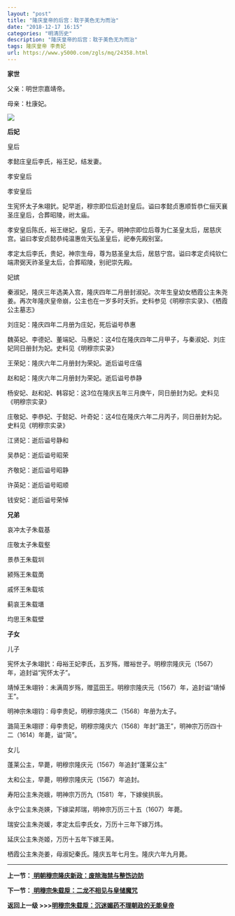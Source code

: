 ```yaml
---
layout: "post"
title: "隆庆皇帝的后宫：耽于美色无为而治"
date: "2018-12-17 16:15"
categories: "明清历史"
description: "隆庆皇帝的后宫：耽于美色无为而治"
tags: 隆庆皇帝 李贵妃
url: https://www.y5000.com/zgls/mq/24358.html
---
```






**家世**

父亲：明世宗嘉靖帝。

母亲：杜康妃。

![](https://img.y5000.com/uploads/allimg/170727/12-1FHF94616195.jpg)

**后妃**

皇后

孝懿庄皇后李氏，裕王妃，结发妻。

孝安皇后

孝安皇后

生宪怀太子朱翊釴。妃早逝，穆宗即位后追封皇后。谥曰孝懿贞惠顺哲恭仁俪天襄圣庄皇后，合葬昭陵，祔太庙。

孝安皇后陈氏，裕王继妃，皇后，无子。明神宗即位后尊为仁圣皇太后，居慈庆宫。谥曰孝安贞懿恭纯温惠佐天弘圣皇后，祀奉先殿别室。

孝定太后李氏，贵妃，神宗生母，尊为慈圣皇太后，居慈宁宫。谥曰孝定贞纯钦仁端肃弼天祚圣皇太后，合葬昭陵，别祀崇先殿。

妃嫔

秦淑妃，隆庆三年选美入宫，隆庆四年二月册封淑妃。次年生皇幼女栖霞公主朱尧姜。再次年隆庆皇帝崩，公主也在一岁多时夭折。史料参见《明穆宗实录》、《栖霞公主墓志》

刘庄妃：隆庆四年二月册为庄妃，死后谥号恭惠

魏英妃、李德妃、董端妃、马惠妃：这4位在隆庆四年二月甲子，与秦淑妃、刘庄妃同日册封为妃。史料见《明穆宗实录》

王荣妃：隆庆六年二月册封为荣妃。逝后谥号庄僖

赵和妃：隆庆六年二月册封为荣妃。逝后谥号恭静

杨安妃、赵和妃、韩容妃：这3位在隆庆五年三月庚午，同日册封为妃。史料见《明穆宗实录》

庄敬妃、李恭妃、于懿妃、叶奇妃：这4位在隆庆六年二月丙子，同日册封为妃。史料见《明穆宗实录》

江贤妃：逝后谥号静和

吴恭妃：逝后谥号昭荣

齐敬妃：逝后谥号昭静

许英妃：逝后谥号昭顺

钱安妃：逝后谥号荣悼

**兄弟**

哀冲太子朱载基

庄敬太子朱载壑

景恭王朱载圳

颍殇王朱载啇

戚怀王朱载垓

蓟哀王朱载㙺

均思王朱载壁

**子女**

儿子

宪怀太子朱翊釴：母裕王妃李氏，五岁殇，赠裕世子。明穆宗隆庆元（1567）年，追封谥“宪怀太子”。

靖悼王朱翊铃：未满周岁殇，赠蓝田王。明穆宗隆庆元（1567）年，追封谥“靖悼王”。

明神宗朱翊钧：母李贵妃，明穆宗隆庆二（1568）年册为太子。

潞简王朱翊镠：母李贵妃，明穆宗隆庆六（1568）年封“潞王”，明神宗万历四十二（1614）年薨，谥“简”。

女儿

蓬莱公主，早薨，明穆宗隆庆元（1567）年追封“蓬莱公主”

太和公主，早薨，明穆宗隆庆元（1567）年追封。

寿阳公主朱尧娥，明神宗万历九（1581）年，下嫁侯拱辰。

永宁公主朱尧媖，下嫁梁邦瑞，明神宗万历三十五（1607）年薨。

瑞安公主朱尧媛，孝定太后李氏女，万历十三年下嫁万炜。

延庆公主朱尧姬，万历十五年下嫁王昺。

栖霞公主朱尧姜，母淑妃秦氏。隆庆五年七月生。隆庆六年九月薨。

* * *

**上一节：**[ **明朝穆宗隆庆新政：废除海禁与整饬边防**](https://www.y5000.com/zgls/mq/24357.html)

**下一节：**[ **明穆宗朱载垕：二龙不相见与皇储魔咒**](https://www.y5000.com/zgls/mq/24359.html)

**返回上一级 >>>[明穆宗朱载垕：沉迷媚药不理朝政的无能皇帝](https://www.y5000.com/zgls/mq/24345.html)**
